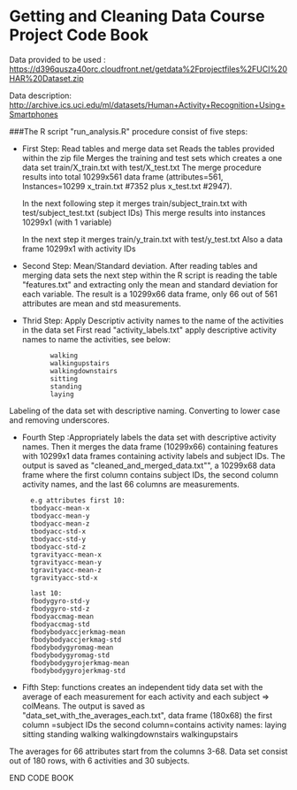 Getting and Cleaning Data Course Project Code Book
================================================
Data provided to be used : https://d396qusza40orc.cloudfront.net/getdata%2Fprojectfiles%2FUCI%20HAR%20Dataset.zip

Data description: http://archive.ics.uci.edu/ml/datasets/Human+Activity+Recognition+Using+Smartphones

###The R script "run_analysis.R" procedure consist of five steps:

* First Step: Read tables and merge data set
  Reads the tables provided within the zip file
  Merges the training and test sets which creates a one data set
  train/X_train.txt with test/X_test.txt 
  The merge procedure results into total 10299x561 data frame 
  (attributes=561, Instances=10299 x_train.txt #7352 plus x_test.txt #2947). 

  In the next following step it merges
  train/subject_train.txt with test/subject_test.txt (subject IDs)
  This merge results into instances 10299x1 (with 1 variable)

  In the next step it merges
  train/y_train.txt with test/y_test.txt
  Also a data frame  10299x1 with activity IDs

* Second Step: Mean/Standard deviation.
  After reading tables and merging data sets the next step within the R script is reading the table    "features.txt" and extracting only the mean and standard deviation for each variable. 
 The result is a 10299x66 data frame, only 66 out of 561 attributes are mean and std measurements. 


* Thrid Step:  Apply Descriptiv activity names to the name of the activities in the data set
  First read "activity_labels.txt" 
  apply descriptive activity names to name the activities, see below:
                
             walking
             walkingupstairs
             walkingdownstairs
             sitting
             standing
             laying     

Labeling of the data set with descriptive naming.
Converting to lower case and removing underscores.
* Fourth Step :Appropriately labels the data set with descriptive activity names.
  Then it merges the data frame (10299x66) containing features with 10299x1 data frames containing activity    labels and subject IDs. The output is saved as "cleaned_and_merged_data.txt"", a 10299x68 data frame where   the first column contains subject IDs, the second column activity names, and the last 66 columns are  measurements. 

        e.g attributes first 10:
        tbodyacc-mean-x
        tbodyacc-mean-y
        tbodyacc-mean-z
        tbodyacc-std-x
        tbodyacc-std-y
        tbodyacc-std-z
        tgravityacc-mean-x
        tgravityacc-mean-y
        tgravityacc-mean-z
        tgravityacc-std-x

        last 10:
        fbodygyro-std-y
        fbodygyro-std-z
        fbodyaccmag-mean
        fbodyaccmag-std
        fbodybodyaccjerkmag-mean
        fbodybodyaccjerkmag-std
        fbodybodygyromag-mean
        fbodybodygyromag-std
        fbodybodygyrojerkmag-mean
        fbodybodygyrojerkmag-std


* Fifth Step: functions creates an independent tidy data set with the average of each measurement 
  for each activity and each subject  => colMeans. 
  The output is saved as "data_set_with_the_averages_each.txt", data frame (180x68) 
  the first column =subject IDs
  the second column=contains activity names:
        laying
        sitting
        standing
        walking
        walkingdownstairs
        walkingupstairs

The averages for 66 attributes start from the columns 3-68. 
Data set consist out of 180 rows, with 6 activities and 30 subjects.


END CODE BOOK 




